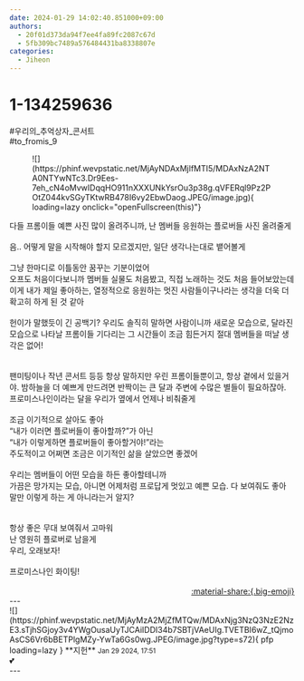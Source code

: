 ```yaml
---
date: 2024-01-29 14:02:40.851000+09:00
authors:
  - 20f01d373da94f7ee4fa89fc2087c67d
  - 5fb309bc7489a576484431ba8338807e
categories:
  - Jiheon
---
```


# 1-134259636

<div class="post-container" markdown="1">
<div class="content-container md-sidebar__scrollwrap" markdown="1">

\#우리의_추억상자_콘서트<br>\#to_fromis_9 
<figure markdown="1">
![](https://phinf.wevpstatic.net/MjAyNDAxMjlfMTI5/MDAxNzA2NTA0NTYwNTc3.Dr9Ees-7eh_cN4oMvwIDqqHO911nXXXUNkYsrOu3p38g.qVFERql9Pz2POtZ044kvSGyTKtwRB478I6vy2EbwDaog.JPEG/image.jpg){ loading=lazy onclick="openFullscreen(this)"}
</figure>
다들 프롬이들 예쁜 사진 많이 올려주니까, 난 멤버들 응원하는 플로버들 사진 올려줄게<br><br>음.. 어떻게 말을 시작해야 할지 모르겠지만, 일단 생각나는대로 뱉어볼게<br><br>그냥 한마디로 이틀동안 꿈꾸는 기분이었어<br>오프도 처음이다보니까 멤버들 실물도 처음봤고, 직접 노래하는 것도 처음 들어보았는데 이게 내가 제일 좋아하는, 열정적으로 응원하는 멋진 사람들이구나라는 생각을 더욱 더 확고히 하게 된 것 같아<br><br>헌이가 말했듯이 긴 공백기? 우리도 솔직히 말하면 사람이니까 새로운 모습으로, 달라진 모습으로 나타날 프롬이들 기다리는 그 시간들이 조금 힘든거지 절대 멤버들을 떠날 생각은 없어!<br><br><br>팬미팅이나 작년 콘서트 등등 항상 말하지만 우린 프롬이들뿐이고, 항상 곁에서 있을거야. 밤하늘을 더 예쁘게 만드려면 반짝이는 큰 달과 주변에 수많은 별들이 필요하잖아. 프로미스나인이라는 달을 우리가 옆에서 언제나 비춰줄게<br><br>조금 이기적으로 살아도 좋아<br>“내가 이러면 플로버들이 좋아할까?”가 아닌<br>“내가 이렇게하면 플로버들이 좋아할거야!”라는<br>주도적이고 어쩌면 조금은 이기적인 삶을 살았으면 좋겠어<br><br>우리는 멤버들이 어떤 모습을 하든 좋아할테니까<br>가끔은 망가지는 모습, 아니면 어제처럼 프로답게 멋있고 예쁜 모습. 다 보여줘도 좋아<br>말만 이렇게 하는 게 아니라는거 알지?<br><br><br>항상 좋은 무대 보여줘서 고마워<br>난 영원히 플로버로 남을게<br>우리, 오래보자!<br><br>프로미스나인 화이팅!<br><br>

</div>
</div>

<div style="text-align: right;" markdown="1">
<a href="https://weverse.io/fromis9/fanpost/1-134259636" style="text-align: right;">:material-share:{.big-emoji}</a>
</div>
---

<div class="comments-container md-sidebar__scrollwrap" markdown="1">
<div class="comment" markdown="1">
<div class='id-container' markdown="1">
![](https://phinf.wevpstatic.net/MjAyMzA2MjZfMTQw/MDAxNjg3NzQ3NzE2NzE3.sTjhSGjoy3v4YWgOusaUyTJCAiIDDI34b7SBTjVAeUIg.TVETBI6wZ_tQjmoAsCS6Vr6bBETPlgMZy-YwTa6Gs0wg.JPEG/image.jpg?type=s72){ pfp loading=lazy }
**<span class="artist">지헌</span>** <small>Jan 29 2024, 17:51</small><br>
</div>
<div class='comment-body' markdown="1">
💕
</div>
</div>
</div>
---
